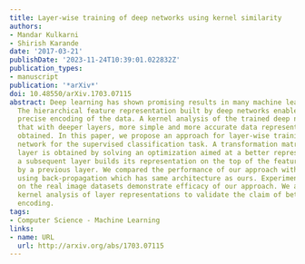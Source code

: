 ```yaml
---
title: Layer-wise training of deep networks using kernel similarity
authors:
- Mandar Kulkarni
- Shirish Karande
date: '2017-03-21'
publishDate: '2023-11-24T10:39:01.022832Z'
publication_types:
- manuscript
publication: '*arXiv*'
doi: 10.48550/arXiv.1703.07115
abstract: Deep learning has shown promising results in many machine learning applications.
  The hierarchical feature representation built by deep networks enable compact and
  precise encoding of the data. A kernel analysis of the trained deep networks demonstrated
  that with deeper layers, more simple and more accurate data representations are
  obtained. In this paper, we propose an approach for layer-wise training of a deep
  network for the supervised classification task. A transformation matrix of each
  layer is obtained by solving an optimization aimed at a better representation where
  a subsequent layer builds its representation on the top of the features produced
  by a previous layer. We compared the performance of our approach with a DNN trained
  using back-propagation which has same architecture as ours. Experimental results
  on the real image datasets demonstrate efficacy of our approach. We also performed
  kernel analysis of layer representations to validate the claim of better feature
  encoding.
tags:
- Computer Science - Machine Learning
links:
- name: URL
  url: http://arxiv.org/abs/1703.07115
---
```

